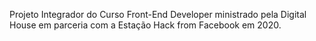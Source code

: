 Projeto Integrador do Curso Front-End Developer ministrado pela Digital House em parceria com a Estação Hack from Facebook em 2020.

